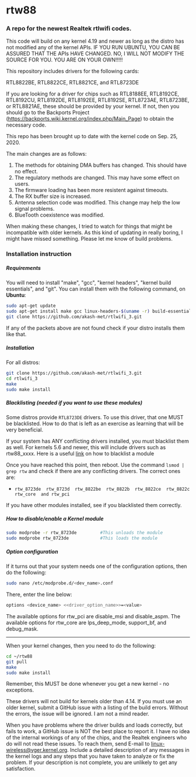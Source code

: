 rtw88
===========
### A repo for the newest Realtek rtlwifi codes.

This code will build on any kernel 4.19 and newer as long as the distro has not modified
any of the kernel APIs. IF YOU RUN UBUNTU, YOU CAN BE ASSURED THAT THE APIs HAVE CHANGED.
NO, I WILL NOT MODIFY THE SOURCE FOR YOU. YOU ARE ON YOUR OWN!!!!!

This repository includes drivers for the following cards:

RTL8822BE, RTL8822CE, RTL8821CE, and RTL8723DE

If you are looking for a driver for chips such as 
RTL8188EE, RTL8192CE, RTL8192CU, RTL8192DE, RTL8192EE, RTL8192SE, RTL8723AE, RTL8723BE, or RTL8821AE,
these should be provided by your kernel. If not, then you should go to the Backports Project
(https://backports.wiki.kernel.org/index.php/Main_Page) to obtain the necessary code.

This repo has been brought up to date with the kernel code on Sep. 25, 2020.

The main changes are as follows:
1. The methods for obtaining DMA buffers has changed. This should have no effect.
2. The regulatory methods are changed. This may have some effect on users.
3. The firmware loading has been more resistent against timeouts.
4. The RX buffer size is increased.
5. Antenna selection code was modified. This change may help the low signal problems.
6. BlueTooth coexistence was modified.

When making these changes, I tried to watch for things that might be incompatible
with older kernels. As this kind of updating in really boring, I might have missed
something. Please let me know of build problems.


### Installation instruction
##### Requirements
You will need to install "make", "gcc", "kernel headers", "kernel build essentials", and "git".
You can install them with the following command, on **Ubuntu**:
```bash
sudo apt-get update
sudo apt-get install make gcc linux-headers-$(uname -r) build-essential
git clone https://github.com/akash-met/rtlwifi_3.git
```
If any of the packets above are not found check if your distro installs them like that. 

##### Installation
For all distros:
```bash
git clone https://github.com/akash-met/rtlwifi_3.git
cd rtlwifi_3
make
sudo make install
```
##### Blacklisting (needed if you want to use these modules)
Some distros provide `RTL8723DE` drivers. To use this driver, that one MUST be
blacklisted. How to do that is left as an exercise as learning that will be very beneficial.

If your system has ANY conflicting drivers installed, you must blacklist them as well. For kernels
5.6 and newer, this will include drivers such as rtw88_xxxx.
Here is a useful [link](https://askubuntu.com/questions/110341/how-to-blacklist-kernel-modules) on how to blacklist a module

Once you have reached this point, then reboot. Use the command `lsmod | grep rtw` and check if there are any
conflicting drivers. The correct ones are:
- `rtw_8723de  rtw_8723d  rtw_8822be  rtw_8822b  rtw_8822ce  rtw_8822c  rtw_core  and rtw_pci`

If you have other modules installed, see if you blacklisted them correctly.

##### How to disable/enable a Kernel module
 ```bash
sudo modprobe -r rtw_8723de         #This unloads the module
sudo modprobe rtw_8723de            #This loads the module
```

##### Option configuration
If it turns out that your system needs one of the configuration options, then do the following:
```bash
sudo nano /etc/modprobe.d/<dev_name>.conf 
```
There, enter the line below:
```bash
options <device_name> <<driver_option_name>>=<value>
```
The available options for rtw_pci are disable_msi and disable_aspm.
The available options for rtw_core are lps_deep_mode, support_bf,  and debug_mask.

***********************************************************************************************

When your kernel changes, then you need to do the following:
```bash
cd ~/rtw88
git pull
make
sudo make install
```

Remember, this MUST be done whenever you get a new kernel - no exceptions.

These drivers will not build for kernels older than 4.14. If you must use an older kernel,
submit a GitHub issue with a listing of the build errors. Without the errors, the issue
will be ignored. I am not a mind reader.

When you have problems where the driver builds and loads correctly, but fails to work, a GitHub
issue is NOT the best place to report it. I have no idea of the internal workings of any of the
chips, and the Realtek engineers who do will not read these issues. To reach them, send E-mail to
linux-wireless@vger.kernel.org. Include a detailed description of any messages in the kernel
logs and any steps that you have taken to analyze or fix the problem. If your description is
not complete, you are unlikely to get any satisfaction.

